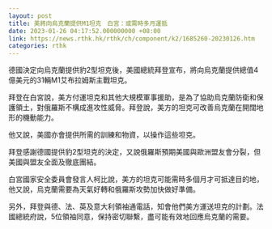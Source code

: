 ```yaml
---
layout: post
title: 美將向烏克蘭提供M1坦克　白宮：或需時多月運抵
date: 2023-01-26 04:17:52.000000000 +08:00
link: https://news.rthk.hk/rthk/ch/component/k2/1685260-20230126.htm
categories: rthk
---
```


德國決定向烏克蘭提供豹2型坦克後，美國總統拜登宣布，將向烏克蘭提供總值4億美元的31輛M1艾布拉姆斯主戰坦克。

拜登在白宮說，美方付運坦克和其他大規模軍事援助，是為了協助烏克蘭防衛和保護領土，對俄羅斯不構成進攻性威脅。拜登說，美方的坦克可改善烏克蘭在開闊地形的機動能力。

他又說，美國亦會提供所需的訓練和物資，以操作這些坦克。

拜登感謝德國提供豹2型坦克的決定，又說俄羅斯預期美國與歐洲盟友會分裂，但美國與盟友全面及徹底團結。

白宮國家安全委員會發言人柯比說，美方的坦克可能需時多個月才可抵達目的地，他又說，烏克蘭需要為天氣好轉和俄羅斯攻勢加快做好準備。

另外，拜登與德、法、英及意大利領袖通電話，知會他們美方運送坦克的計劃。法國總統府說，5位領袖同意，保持密切聯繫，盡可能有效地回應烏克蘭的需要。
